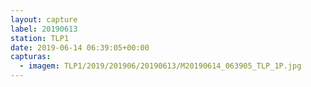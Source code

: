 ```yaml
---
layout: capture
label: 20190613
station: TLP1
date: 2019-06-14 06:39:05+00:00
capturas:
  - imagem: TLP1/2019/201906/20190613/M20190614_063905_TLP_1P.jpg
---
```

